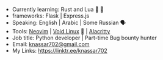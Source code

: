 * Currently learning: Rust and Lua 🦀 👾 
* frameworks: Flask | Express.js
* Speaking: English | Arabic | Some Russian 🗣️
* Tools: [Neovim](https://github.com/knassar702/vimrc) | [Void Linux](https://voidlinux.org/) 🐧 | [Alacritty](https://github.com/alacritty/alacritty)
* Job title: Python developer | Part-time Bug bounty hunter
* Email: knassar702@gmail.com
* My Links: https://linktr.ee/knassar702
